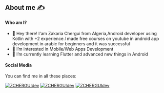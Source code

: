 ## About me :writing_hand:
 
#### Who am I?
- 👋 Hey there! I'am Zakaria Chergui from Algeria,Android  developer using Kotlin with +2 experience.I made free courses on youtube in android app development in arabic for beginners and it was successful
- 👀 I’m interested in Mobile/Web Apps Development
- 🌱 I’m currently learning Flutter and advanced new things in Android

#### Social Media
 You can find me in all these places:
 
 
[![ZCHERGUIdev](https://img.shields.io/badge/LinkedIn-0077B5?style=for-the-badge&logo=linkedin&logoColor=white)](https://www.linkedin.com/in/zakaria-chergui-253b67202/)
[![ZCHERGUIdev](https://img.shields.io/badge/YouTube-FF0000?style=for-the-badge&logo=youtube&logoColor=white)](https://www.youtube.com/channel/UCY1ZMl4IFfXn-c5dfbga93A/featured)
[![ZCHERGUIdev](https://img.shields.io/badge/Instagram-E4405F?style=for-the-badge&logo=instagram&logoColor=white)](https://www.instagram.com/zakaria.cherg/)

 
 





